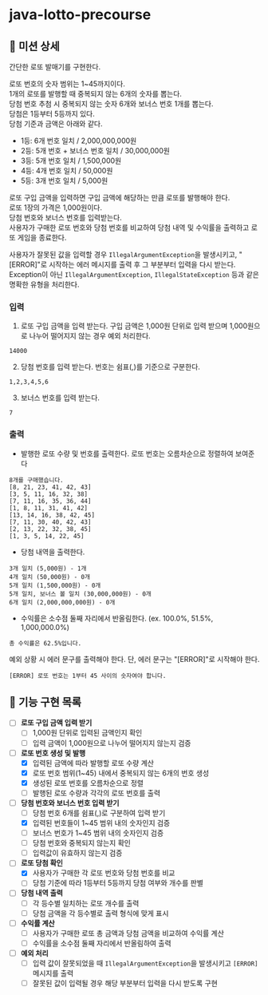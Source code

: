 # java-lotto-precourse

## 👀 미션 상세

간단한 로또 발매기를 구현한다.

로또 번호의 숫자 범위는 1~45까지이다.<br>
1개의 로또를 발행할 때 중복되지 않는 6개의 숫자를 뽑는다.<br>
당첨 번호 추첨 시 중복되지 않는 숫자 6개와 보너스 번호 1개를 뽑는다.<br>
당첨은 1등부터 5등까지 있다.<br> 
당첨 기준과 금액은 아래와 같다.
- 1등: 6개 번호 일치 / 2,000,000,000원
- 2등: 5개 번호 + 보너스 번호 일치 / 30,000,000원
- 3등: 5개 번호 일치 / 1,500,000원
- 4등: 4개 번호 일치 / 50,000원
- 5등: 3개 번호 일치 / 5,000원 

로또 구입 금액을 입력하면 구입 금액에 해당하는 만큼 로또를 발행해야 한다.<br>
로또 1장의 가격은 1,000원이다.<br>
당첨 번호와 보너스 번호를 입력받는다.<br>
사용자가 구매한 로또 번호와 당첨 번호를 비교하여 당첨 내역 및 수익률을 출력하고 로또 게임을 종료한다.<br>

사용자가 잘못된 값을 입력할 경우 `IllegalArgumentException`을 발생시키고, "[ERROR]"로 시작하는 에러 메시지를 출력 후 그 부분부터 입력을 다시 받는다.
Exception이 아닌 `IllegalArgumentException`, `IllegalStateException` 등과 같은 명확한 유형을 처리한다.


### 입력
1. 로또 구입 금액을 입력 받는다. 구입 금액은 1,000원 단위로 입력 받으며 1,000원으로 나누어 떨어지지 않는 경우 예외 처리한다.
```
14000
```
2. 당첨 번호를 입력 받는다. 번호는 쉼표(,)를 기준으로 구분한다.
```
1,2,3,4,5,6
```
3. 보너스 번호를 입력 받는다.
```
7
```

### 출력

- 발행한 로또 수량 및 번호를 출력한다. 로또 번호는 오름차순으로 정렬하여 보여준다
```
8개를 구매했습니다.
[8, 21, 23, 41, 42, 43] 
[3, 5, 11, 16, 32, 38] 
[7, 11, 16, 35, 36, 44] 
[1, 8, 11, 31, 41, 42] 
[13, 14, 16, 38, 42, 45] 
[7, 11, 30, 40, 42, 43] 
[2, 13, 22, 32, 38, 45] 
[1, 3, 5, 14, 22, 45]
```
- 당첨 내역을 출력한다.
```
3개 일치 (5,000원) - 1개
4개 일치 (50,000원) - 0개
5개 일치 (1,500,000원) - 0개
5개 일치, 보너스 볼 일치 (30,000,000원) - 0개
6개 일치 (2,000,000,000원) - 0개
```
- 수익률은 소수점 둘째 자리에서 반올림한다. (ex. 100.0%, 51.5%, 1,000,000.0%)
```
총 수익률은 62.5%입니다.
```
예외 상황 시 에러 문구를 출력해야 한다. 단, 에러 문구는 "[ERROR]"로 시작해야 한다.
```
[ERROR] 로또 번호는 1부터 45 사이의 숫자여야 합니다.
```


## 🌈 기능 구현 목록

- [ ] **로또 구입 금액 입력 받기**
    - [ ] 1,000원 단위로 입력된 금액인지 확인
    - [ ] 입력 금액이 1,000원으로 나누어 떨어지지 않는지 검증

- [ ] **로또 번호 생성 및 발행**
    - [x] 입력된 금액에 따라 발행할 로또 수량 계산
    - [x] 로또 번호 범위(1~45) 내에서 중복되지 않는 6개의 번호 생성
    - [x] 생성된 로또 번호를 오름차순으로 정렬
    - [ ] 발행된 로또 수량과 각각의 로또 번호를 출력

- [ ] **당첨 번호와 보너스 번호 입력 받기**
    - [ ] 당첨 번호 6개를 쉼표(,)로 구분하여 입력 받기
    - [x] 입력된 번호들이 1~45 범위 내의 숫자인지 검증
    - [ ] 보너스 번호가 1~45 범위 내의 숫자인지 검증
    - [ ] 당첨 번호와 중복되지 않는지 확인
    - [ ] 입력값이 유효하지 않는지 검증

- [ ] **로또 당첨 확인**
    - [x] 사용자가 구매한 각 로또 번호와 당첨 번호를 비교
    - [ ] 당첨 기준에 따라 1등부터 5등까지 당첨 여부와 개수를 판별

- [ ] **당첨 내역 출력**
    - [ ] 각 등수별 일치하는 로또 개수를 출력
    - [ ] 당첨 금액을 각 등수별로 출력 형식에 맞게 표시

- [ ] **수익률 계산**
    - [ ] 사용자가 구매한 로또 총 금액과 당첨 금액을 비교하여 수익률 계산
    - [ ] 수익률을 소수점 둘째 자리에서 반올림하여 출력

- [ ] **예외 처리**
    - [ ] 입력 값이 잘못되었을 때 `IllegalArgumentException`을 발생시키고 `[ERROR]` 메시지를 출력
    - [ ] 잘못된 값이 입력될 경우 해당 부분부터 입력을 다시 받도록 구현